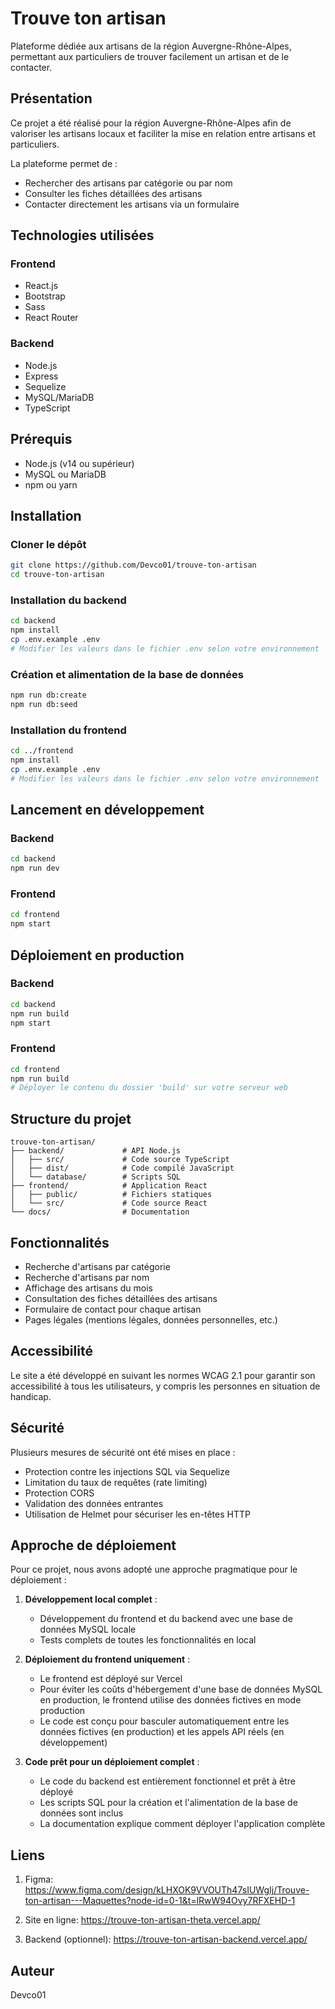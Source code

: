 # Trouve ton artisan

Plateforme dédiée aux artisans de la région Auvergne-Rhône-Alpes, permettant aux particuliers de trouver facilement un artisan et de le contacter.

## Présentation

Ce projet a été réalisé pour la région Auvergne-Rhône-Alpes afin de valoriser les artisans locaux et faciliter la mise en relation entre artisans et particuliers.

La plateforme permet de :
- Rechercher des artisans par catégorie ou par nom
- Consulter les fiches détaillées des artisans
- Contacter directement les artisans via un formulaire

## Technologies utilisées

### Frontend
- React.js
- Bootstrap
- Sass
- React Router

### Backend
- Node.js
- Express
- Sequelize
- MySQL/MariaDB
- TypeScript

## Prérequis

- Node.js (v14 ou supérieur)
- MySQL ou MariaDB
- npm ou yarn

## Installation

### Cloner le dépôt
```bash
git clone https://github.com/Devco01/trouve-ton-artisan
cd trouve-ton-artisan
```

### Installation du backend
```bash
cd backend
npm install
cp .env.example .env
# Modifier les valeurs dans le fichier .env selon votre environnement
```

### Création et alimentation de la base de données
```bash
npm run db:create
npm run db:seed
```

### Installation du frontend
```bash
cd ../frontend
npm install
cp .env.example .env
# Modifier les valeurs dans le fichier .env selon votre environnement
```

## Lancement en développement

### Backend
```bash
cd backend
npm run dev
```

### Frontend
```bash
cd frontend
npm start
```

## Déploiement en production

### Backend
```bash
cd backend
npm run build
npm start
```

### Frontend
```bash
cd frontend
npm run build
# Déployer le contenu du dossier 'build' sur votre serveur web
```

## Structure du projet

```
trouve-ton-artisan/
├── backend/             # API Node.js
│   ├── src/             # Code source TypeScript
│   ├── dist/            # Code compilé JavaScript
│   └── database/        # Scripts SQL
├── frontend/            # Application React
│   ├── public/          # Fichiers statiques
│   └── src/             # Code source React
└── docs/                # Documentation
```

## Fonctionnalités

- Recherche d'artisans par catégorie
- Recherche d'artisans par nom
- Affichage des artisans du mois
- Consultation des fiches détaillées des artisans
- Formulaire de contact pour chaque artisan
- Pages légales (mentions légales, données personnelles, etc.)

## Accessibilité

Le site a été développé en suivant les normes WCAG 2.1 pour garantir son accessibilité à tous les utilisateurs, y compris les personnes en situation de handicap.

## Sécurité

Plusieurs mesures de sécurité ont été mises en place :
- Protection contre les injections SQL via Sequelize
- Limitation du taux de requêtes (rate limiting)
- Protection CORS
- Validation des données entrantes
- Utilisation de Helmet pour sécuriser les en-têtes HTTP

## Approche de déploiement

Pour ce projet, nous avons adopté une approche pragmatique pour le déploiement :

1. **Développement local complet** :
   - Développement du frontend et du backend avec une base de données MySQL locale
   - Tests complets de toutes les fonctionnalités en local

2. **Déploiement du frontend uniquement** :
   - Le frontend est déployé sur Vercel
   - Pour éviter les coûts d'hébergement d'une base de données MySQL en production, le frontend utilise des données fictives en mode production
   - Le code est conçu pour basculer automatiquement entre les données fictives (en production) et les appels API réels (en développement)

3. **Code prêt pour un déploiement complet** :
   - Le code du backend est entièrement fonctionnel et prêt à être déployé
   - Les scripts SQL pour la création et l'alimentation de la base de données sont inclus
   - La documentation explique comment déployer l'application complète


## Liens

1. Figma: https://www.figma.com/design/kLHXOK9VVOUTh47sIUWgIj/Trouve-ton-artisan---Maquettes?node-id=0-1&t=lRwW94Ovy7RFXEHD-1

2. Site en ligne: https://trouve-ton-artisan-theta.vercel.app/

3. Backend (optionnel): https://trouve-ton-artisan-backend.vercel.app/

## Auteur

Devco01
